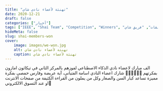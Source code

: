 ```yaml
---
title: "تهنئة لأعضاء نادي شاي"
date: 2020-12-21
draft: false
categories: ["أخبار"]
tags: ["IEEE", "Shai Team", "Competition", "Winners", "مسابقات", "فريق شاي"]
hideMeta: false
slug: shai-members-won
cover:
    image: images/we-won.jpg
    alt: تهنئة لأعضاء نادي شاي
    caption: تهنئة لأعضاء نادي شاي
---
```


الف مبارك لاعضاء نادي الذكاء الاصطناعي لفوزهم بالمركز الثاني في تيكاثون امازون بفكرتهم
🥳🥳👏🏻👏🏻
شارك اعضاء النادي اسامة الفتياني، آية عريضة وفارس حمصي بفكرة مميزة تساعد كبار السن والصغار وكل من يملون من القراءة الكثيفة من صفحات الانترنت او عند التسوق الالكتروني🤩

[comment]: <> (اذا حابين تعرفو اكتر عن فكرتهم احضرو البرزنتيشن 👇🏻)

